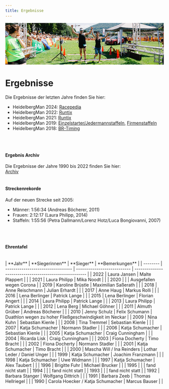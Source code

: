 ```yaml
---
title: Ergebnisse
---
```


![Ergebnisse](/img/banner/Ergebnisse.png)

# Ergebnisse
Die Ergebnisse der letzten Jahre finden Sie hier:
* HeidelbergMan 2024: [Racepedia](https://heidelbergman2024.racepedia.de/ergebnisse)
* HeidelbergMan 2022: [Runtix](https://runtix.com/sts/10050/2262)
* HeidelbergMan 2021: [Runtix](https://runtix.com/sts/10050/2090/os/-/-)
* HeidelbergMan 2019: [Einzelstarter/Jedermannstaffeln](https://coderesearch.com/sts/services/10050/1464), [Firmenstaffeln](https://coderesearch.com/sts/services/10050/1549)
* HeidelbergMan 2018: [BR-Timing](https://coderesearch.com/sts/services/10050/1170/os/total/0)
<br/>
<br/>

#### Ergebnis Archiv 
Die Ergebnisse der Jahre 1990 bis 2022 finden Sie hier: \
[Archiv](/Wettkampf/ErgebnisArchiv)
<br/>
<br/>


#### Streckenrekorde 
Auf der neuen Strecke seit 2005:
* Männer: 1:56:34 (Andreas Böcherer, 2011)
* Frauen: 2:12:17 (Laura Philipp, 2014)
* Staffeln: 1:55:56 (Petra Dallmann/Lorenz Hotz/Luca Bongiovanni, 2007)
<br/>
<br/>



#### Ehrentafel
<br/>
| **Jahr** | **Siegerinnen**                   | **Sieger**                  | **Bemerkungen**                                        |
| -------- | --------------------------------- | --------------------------- | ------------------------------------------------------ |
| 2022     | Laura Jansen                      | Malte Plappert              |                                                        |
| 2021     | Laura Philipp                     | Mika Noodt                  |                                                        |
| 2020     |                                   |                             | Ausgefallen wegen Corona                               |
| 2019     | Karoline Brüstle                  | Maximilian Saßerath         |                                                        |
| 2018     | Anne Reischmann                   | Julian Erhardt              |                                                        |
| 2017     | Anne Haug                         | Markus Rolli                |                                                        |
| 2016     | Lena Berlinger                    | Patrick Lange               |                                                        |
| 2015     | Lena Berlinger                    | Florian Angert              |                                                        |
| 2014     | Laura Philipp                     | Patrick Lange               |                                                        |
| 2013     | Laura Philipp                     | Patrick Lange               |                                                        |
| 2012     | Lena Berg                         | Michael Göhner              |                                                        |
| 2011     | Almuth Grüber                     | Andreas Böcherer            |                                                        |
| 2010     | Jenny Schulz                      | Felix Schumann              | Duathlon wegen zu hoher Fließgeschwindigkeit im Neckar |
| 2009     | Nina Kuhn                         | Sebastian Kienle            |                                                        |
| 2008     | Tina Tremmel                      | Sebastian Kienle            |                                                        |
| 2007     | Katja Schumacher                  | Normann Stadler             |                                                        |
| 2006     | Katja Schumacher                  | Sebastian Kienle            |                                                        |
| 2005     | Katja Schumacher                  | Craig Cunningham            |                                                        |
| 2004     | Ricarda Lisk                      | Craig Cunningham            |                                                        |
| 2003     | Fiona Docherty                    | Timo Bracht                 |                                                        |
| 2002     | Fiona Docherty                    | Normann Stadler             |                                                        |
| 2001     | Katja Schumacher                  | Timo Bracht                 |                                                        |
| 2000     | Mascha Will / Ina Reinders        | Lothar Leder / Daniel Unger |                                                        |
| 1999     | Katja Schumacher                  | Joachim Franzmann           |                                                        |
| 1998     | Katja Schumacher                  | Uwe Widmann                 |                                                        |
| 1997     | Katja Schumacher                  | Alex Taubert                |                                                        |
| 1996     | Brigitte Fuhr                     | Michael Brucker             |                                                        |
| 1995     |                                   |                             | fand nicht statt                                       |
| 1994     |                                   |                             | fand nicht statt                                       |
| 1993     |                                   |                             | fand nicht statt                                       |
| 1992     | Barbara Stanger                   | Wolfgang Dittrich           |                                                        |
| 1991     | Barbara Zeeb                      | Thomas Hellriegel           |                                                        |
| 1990     | Carola Hoecker / Katja Schumacher | Marcus Bauser               |                                                        |
